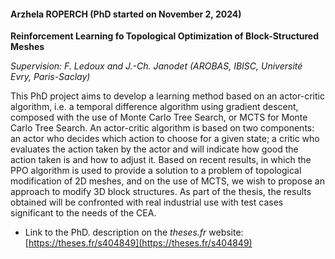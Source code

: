 #### Arzhela ROPERCH (PhD started on November 2, 2024)

__Reinforcement Learning fo Topological Optimization of Block-Structured Meshes__

_Supervision: F. Ledoux and J.-Ch. Janodet (AROBAS, IBISC, Université Evry, Paris-Saclay)_

This  PhD project aims to develop a learning method based on an actor-critic algorithm, 
i.e. a temporal difference algorithm using gradient descent, composed with the use of Monte Carlo 
Tree Search, or MCTS for Monte Carlo Tree Search. An actor-critic algorithm is based on two 
components: an actor who decides which action to choose for a given state; a critic who evaluates 
the action taken by the actor and will indicate how good the action taken is and how to adjust it. 
Based on recent results, in which the PPO algorithm is used to provide a solution to a problem of 
topological modification of 2D meshes, and on the use of MCTS, we wish to propose an approach to 
modify 3D block structures. As part of the thesis, the results obtained will be confronted with 
real industrial use with test cases significant to the needs of the CEA.

- Link to the PhD. description on the *theses.fr* website:  [https://theses.fr/s404849](https://theses.fr/s404849)
